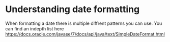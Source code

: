 # Understanding date formatting

When formatting a date there is multiple diffrent patterns you can use. You can find an indepth list here https://docs.oracle.com/javase/7/docs/api/java/text/SimpleDateFormat.html

